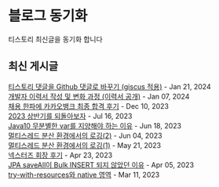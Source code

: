 # 블로그 동기화
티스토리 최신글을 동기화 합니다  

## 최신 게시글
[티스토리 댓글을 Github 댓글로 바꾸기 (giscus 적용)](https://imksh.com/121) - Jan 21, 2024<br>
[개발자 이력서 작성 및 변화 과정 (이력서 공개)](https://imksh.com/120) - Jan 07, 2024<br>
[채용 한파에 카카오뱅크 최종 합격 후기](https://imksh.com/119) - Dec 10, 2023<br>
[2023 상반기를 되돌아보자](https://imksh.com/118) - Jul 16, 2023<br>
[Java10 무분별한 var를 지양해야 하는 이유](https://imksh.com/117) - Jun 18, 2023<br>
[멀티스레드 분산 환경에서의 로깅(2)](https://imksh.com/116) - Jun 04, 2023<br>
[멀티스레드 분산 환경에서의 로깅(1)](https://imksh.com/115) - May 21, 2023<br>
[넥스터즈 회장 후기](https://imksh.com/114) - Apr 23, 2023<br>
[JPA saveAll이 Bulk INSERT 되지 않았던 이유](https://imksh.com/113) - Apr 05, 2023<br>
[try-with-resources와 native 영역](https://imksh.com/112) - Mar 11, 2023<br>
